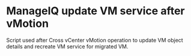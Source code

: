 # ManageIQ update VM service after vMotion
Script used after Cross vCenter vMotion operation to update VM object details and recreate VM service for migrated VM.
